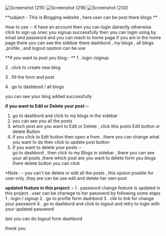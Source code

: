 ![Screenshot (215)](https://github.com/user-attachments/assets/991d7bf0-97d3-4925-a78c-2045a70a29b2)
![Screenshot (216)](https://github.com/user-attachments/assets/efd329a1-6d61-4e59-b0db-1a2b1a97eccd)
![Screenshot (230)](https://github.com/user-attachments/assets/95dc9e03-532a-4c1b-8e62-62d89e680660)



**subject - This is Blogging website , here user can 
be post there blogs **

How to use :-
if have an account then you can login dairectly otherwise click to sign up 
onec you signup successfully then you can login using by email and password and you can reach to home page 
if you are in the home page there you can see the sidebar there dashbord , my blogs , all blogs ,profile , and logout opstion can be use 


**if you want to post you blog:-
**
  1 . login /signup 
 
 2 . click to create new blog
 
 3 . fill the form and post
 
 4 . go to dashbord / all blogs

you can see your blog added successfully


**if you want to Edit or Delete your post :-**
  1. go to dashbord and click to my blogs in the sidebar
  2. you can see you all the posts
  3. which post are you want to Edit or Delete , click this posts Edit button or delete Button
  4. if you click to Edit button then open a from ..there you can change what you want to do then click to  update post button
  5. if you want to delete your posts :-    
go to dashbord , then click to my Blogs in sidebar , there you can see your all posts ,there which post are you want to delete form you blogs there delete button you  can click

*Note : - you can't be delete or edit all the posts , this opsion posible for user only ,thay are can be use edit and delete her own post

**updated feature in this project: -**
1 . password change feature is updated in this project .  user can be chanege to her passowrd by following some staps
      1 . login / signup
      2 . go to profile form dashbord
      3 . clik to link for change your password
      4 . go to dashbord and click to logout and retry to login with your updated password
    

last you can do logout form dashbord

thenk you


